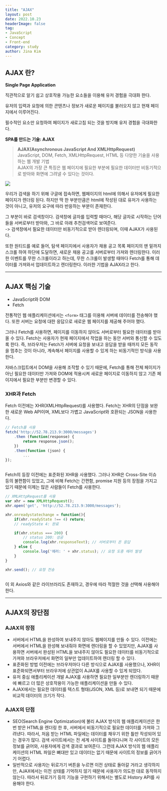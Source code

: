 ```yaml
---
title: "AJAX"
layout: post
date: 2022.10.23
headerImage: false
tag:
- JavaScript
- Concept
- Front-end
category: study
author: Jina Kim
---
```


## AJAX 란?  

**Single Page Application**  

직관적으로 알기 쉽고 상호작용 가능한 요소들을 이용해 유저 경험을 극대화 한다.   

유저의 입력과 요청에 의한 콘텐츠나 정보가 새로운 페이지를 불러오지 않고 현재 페이지에서 이루어진다.  

필수적인 요소만 요청하여 페이지가 새로고침 되는 것을 방지해 유저 경험을 극대화한다.    

**SPA를 만드는 기술: AJAX**   

>**AJAX(Asynchronous JavaScript And XMLHttpRequest)**  
JavaScript, DOM, Fetch, XMLHttpRequest, HTML 등 다양한 기술을 사용하는 웹 개발 기법   
AJAX의 가장 큰 특징은 웹 페이지에 필요한 부분에 필요한 데이터만 비동기적으로 받아와 화면에 그려낼 수 있다는 것이다.  

![](https://velog.velcdn.com/images/wlsk124/post/bdf67544-1984-4070-81dd-075402b774dd/image.png)  

우리가 검색을 하기 위해 구글에 접속하면, 웹페이지의 html에 의해서 유저에게 필요한 페이지가 렌더링 된다. 하지만 딱 한 부분만큼은 html에 작성된 대로 유저가 사용하는 것이 아니고, 유저의 요구에 따라 반응하는 부분이 존재한다.  

그 부분이 바로 검색창이다. 검색창에 글자를 입력할 때마다, 해당 글자로 시작하는 단어들을 서버로부터 받아와, 그 바로 아래 추천검색어로 보여준다.   
-> 검색창에서 필요한 데이터만 비동기적으로 받아 렌더링되며, 이때 AJAX가 사용된다.  

또한 원티드를 예로 들어, 탐색 페이지에서 사용자가 채용 공고 목록 페이지의 맨 밑까지 스크롤 하여 하단에 도달하면, 새로운 채용 공고를 서버로부터 가져와 렌더링한다. 이러한 이벤트를 무한 스크롤이라고 하는데, 무한 스크롤이 발생할 때마다 Fetch를 통해 데이터를 가져와서 업데이트하고 렌더링한다. 이러한 기법을 AJAX라고 한다.  

-----
## AJAX 핵심 기술  

- JavaScript와 DOM
- Fetch

전통적인 웹 애플리케이션에서는 `<form>` 태그를 이용해 서버에 데이터를 전송해야 했다. 또한 서버는 요청에 대한 응답으로 새로운 웹 페이지를 제공해 주어야 했다.   

그러나 Fetch를 사용하면, 페이지를 이동하지 않아도 서버로부터 필요한 데이터를 받아올 수 있다. Fetch는 사용자가 현재 페이지에서 작업을 하는 동안 서버와 통신할 수 있도록 한다. 즉, 브라우저는 Fetch가 서버에 요청을 보내고 응답을 받을 때까지 모든 동작을 멈추는 것이 아니라, 계속해서 페이지를 사용할 수 있게 하는 비동기적인 방식을 사용한다.  

자바스크립트에서 DOM을 사용해 조작할 수 있기 때문에, Fetch를 통해 전체 페이지가 아닌 필요한 데이터만 가져와 DOM에 적용시켜 새로운 페이지로 이동하지 않고 기존 페이지에서 필요한 부분만 변경할 수 있다.  

### XHR과 Fetch  

Fetch 이전에는 XHR(XMLHttpRequest)를 사용했다. Fetch는 XHR의 단점을 보완한 새로운 Web API이며, XML보다 가볍고 JavaScript와 호환되는 JSON을 사용한다.  

```javascript
// Fetch를 사용
fetch('http://52.78.213.9:3000/messages')
	.then (function(response) {
		return response.json();
	})
	.then(function (json) {
		...
});
  
```
Fetch의 등장 이전에는 표준화된 XHR을 사용했다. 그러나 XHR은 Cross-Site 이슈 등의 불편함이 있었고, 그에 비해 Fetch는 간편함, promise 지원 등의 장점을 가지고 있기 때문에 이제는 많은 사람들이 Fetch를 사용한다. 
 
```javascript
// XMLHttpRequest를 사용
var xhr = new XMLHttpRequest();
xhr.open('get', 'http://52.78.213.9:3000/messages');

xhr.onreadystatechange = function(){
	if(xhr.readyState !== 4) return;
	// readyState 4: 완료

	if(xhr.status === 200) {
        // status 200: 성공
		console.log(xhr.responseText); // 서버로부터 온 응답
	} else {
		console.log('에러: ' + xhr.status); // 요청 도중 에러 발생
	}
}

xhr.send(); // 요청 전송
  
```
이 외 Axios와 같은 라이브러리도 존재하고, 경우에 따라 적절한 것을 선택해 사용해야 한다. 

-----
## AJAX의 장단점  
### AJAX의 장점  

- 서버에서 HTML을 완성하여 보내주지 않아도 웹페이지를 만들 수 있다. 이전에는 서버에서 HTML을 완성해 보내줘야 화면에 렌더링을 할 수 있었지만, AJAX를 사용하면 서버에서 완성된 HTML을 보내주지 않아도 필요한 데이터를 비동기적으로 가져와 브라우저에서 화면의 일부만 업데이트하여 렌더링 할 수 있다.  
- 표준화된 방법 이전에는 브라우저마다 다른 방식으로 AJAX를 사용했으나, XHR이 표준화되면서부터 브라우저에 상관없이 AJAX를 사용할 수 있게 되었다.
- 유저 중심 애플리케이션 개발 AJAX를 사용하면 필요한 일부분만 렌더링하기 때문에 빠르고 더 많은 상호작용이 가능한 애플리케이션을 만들 수 있다.  
- AJAX에서는 필요한 데이터를 텍스트 형태(JSON, XML 등)로 보내면 되기 때문에 비교적 데이터의 크기가 작다.  

### AJAX의 단점  

- SEO(Search Engine Optimization)에 불리 AJAX 방식의 웹 애플리케이션은 한 번 받은 HTML을 렌더링 한 후, 서버에서 비동기적으로 필요한 데이터를 가져와 그려낸다. 따라서, 처음 받는 HTML 파일에는 데이터를 채우기 위한 틀만 작성되어 있는 경우가 많다. 검색 사이트에서는 전 세계 사이트를 돌아다니며 각 사이트의 모든 정보를 긁어와, 사용자에게 검색 결과로 보여준다. 그런데 AJAX 방식의 웹 애플리케이션의 HTML 파일은 뼈대만 있고 데이터는 없기 때문에 사이트의 정보를 긁어가기 어렵다.   
- 일반적으로 사용자는 뒤로가기 버튼을 누르면 이전 상태로 돌아갈 거라고 생각하지만, AJAX에서는 이전 상태를 기억하지 않기 때문에 사용자가 의도한 대로 동작하지 않는다. 따라서 뒤로가기 등의 기능을 구현하기 위해서는 별도로 History API를 사용해야 한다.   
